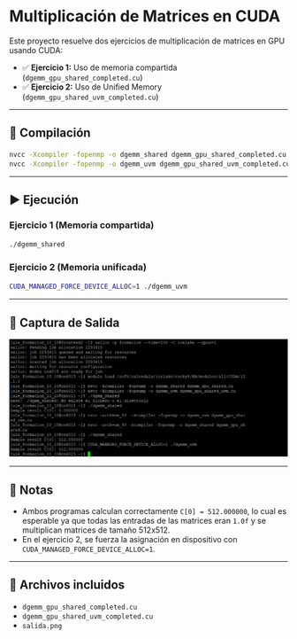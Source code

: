 # Multiplicación de Matrices en CUDA

Este proyecto resuelve dos ejercicios de multiplicación de matrices en GPU usando CUDA:

- ✅ **Ejercicio 1:** Uso de memoria compartida (`dgemm_gpu_shared_completed.cu`)
- ✅ **Ejercicio 2:** Uso de Unified Memory (`dgemm_gpu_shared_uvm_completed.cu`)

---

## 🔧 Compilación

```bash
nvcc -Xcompiler -fopenmp -o dgemm_shared dgemm_gpu_shared_completed.cu
nvcc -Xcompiler -fopenmp -o dgemm_uvm dgemm_gpu_shared_uvm_completed.cu
```

---

## ▶️ Ejecución

### Ejercicio 1 (Memoria compartida)

```bash
./dgemm_shared
```

### Ejercicio 2 (Memoria unificada)

```bash
CUDA_MANAGED_FORCE_DEVICE_ALLOC=1 ./dgemm_uvm
```

---

## 📸 Captura de Salida

![Ejecución de ambos ejercicios](salida.png)

---

## 🧠 Notas

- Ambos programas calculan correctamente `C[0] = 512.000000`, lo cual es esperable ya que todas las entradas de las matrices eran `1.0f` y se multiplican matrices de tamaño 512x512.
- En el ejercicio 2, se fuerza la asignación en dispositivo con `CUDA_MANAGED_FORCE_DEVICE_ALLOC=1`.

---

## 📁 Archivos incluidos

- `dgemm_gpu_shared_completed.cu`
- `dgemm_gpu_shared_uvm_completed.cu`
- `salida.png`
